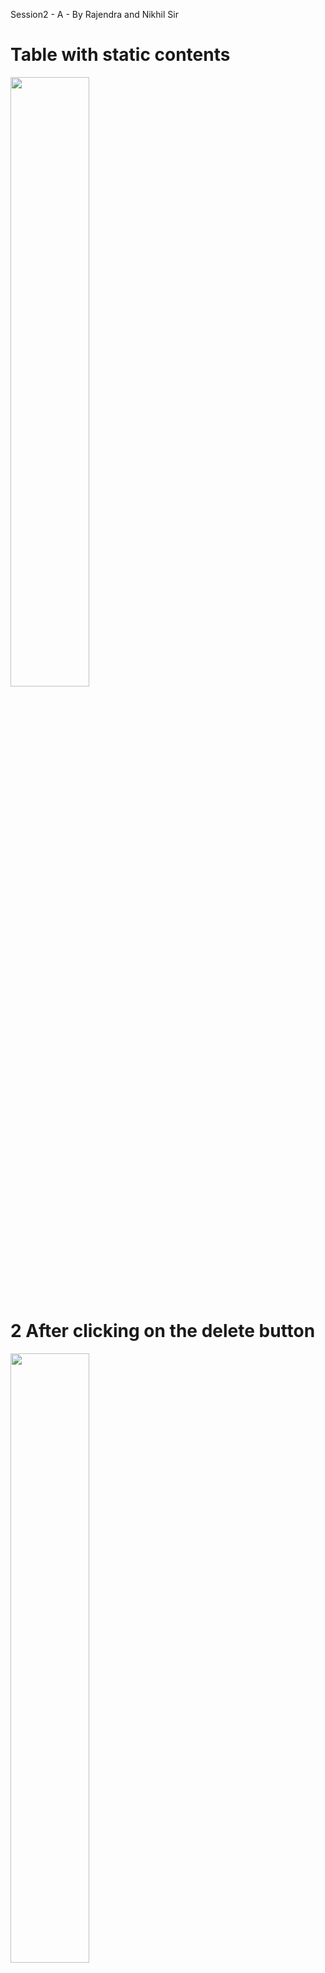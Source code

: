 Session2 - A - By Rajendra and Nikhil Sir

# Table with static contents #
<img width="50%" hight = "50%" src="https://user-images.githubusercontent.com/67515374/216992581-5e65ec3f-7c35-4b99-a127-dce348992046.png">

# 2 After clicking on the delete button #
<img width="50%" hight = "50%" src="https://user-images.githubusercontent.com/67515374/216992676-cd547d57-1d6c-48c7-9beb-17b7464eb0dd.png">

# 3 After clicking on the Yes #
<img width="50%" hight = "50%" src="https://user-images.githubusercontent.com/67515374/216992775-70b90c9c-9e7d-440e-b509-51d833639cf0.png">


